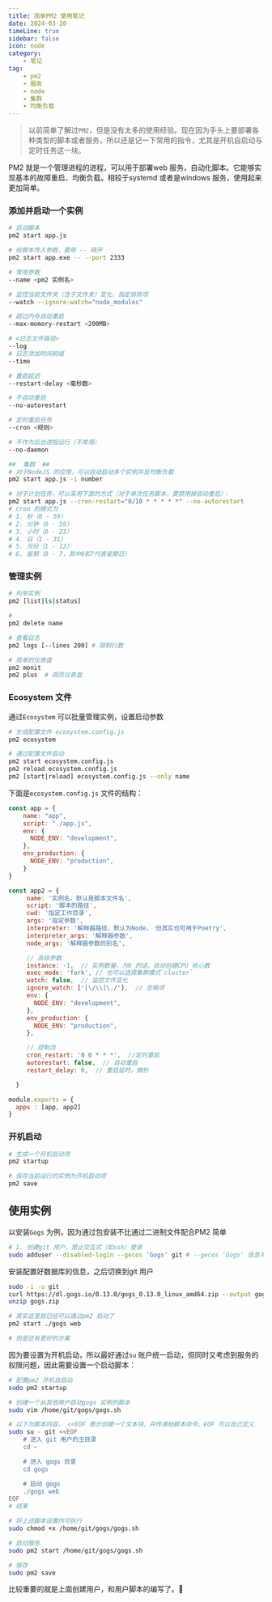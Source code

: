 ```yaml
---
title: 简单PM2 使用笔记
date: 2024-03-20
timeLine: true
sidebar: false  
icon: node
category:  
    - 笔记      
tag:   
    - pm2  
    - 服务  
    - node  
    - 集群  
    - 均衡负载    
---    
```


> 以前简单了解过`PM2`，但是没有太多的使用经验。现在因为手头上要部署各种类型的脚本或者服务，所以还是记一下常用的指令，尤其是开机自启动与定时任务这一块。


PM2 就是一个管理进程的进程，可以用于部署web 服务，自动化脚本。它能够实现基本的故障重启、均衡负载。相较于systemd 或者是windows 服务，使用起来更加简单。
### 添加并启动一个实例  

```bash  
# 启动脚本
pm2 start app.js  

# 给脚本传入参数，要用 -- 隔开  
pm2 start app.exe -- --port 2333

# 常用参数  
--name <pm2 实例名>  

# 监控当前文件夹（含子文件夹）变化，指定排除项  
--watch --ignore-watch="node_modules"

# 超过内存自动重启
--max-momory-restart <200MB>  

# <日志文件路径>
--log  
# 日志添加时间前缀
--time

# 重启延迟
--restart-delay <毫秒数>  

# 不自动重启  
--no-autorestart

# 定时重启任务  
--cron <规则>  

# 不作为后台进程运行（不常用）
--no-daemon

##  集群  ##
# 对于NodeJS 的应用，可以自动启动多个实例并且均衡负载  
pm2 start app.js -i number  

# 对于计划任务，可以采用下面的方式（对于单次任务脚本，要禁用掉自动重启）：  
pm2 start app.js --cron-restart="0/10 * * * * *" --no-autorestart
# cron 的模式为
# 1. 秒（0 - 59）
# 2. 分钟（0 - 59）
# 3. 小时（0 - 23）
# 4. 日（1 - 31）
# 5. 月份（1 - 12）
# 6. 星期（0 - 7，其中0和7代表星期日）
```

### 管理实例  
```bash  
# 列举实例  
pm2 [list|ls|status]

# 
pm2 delete name

# 查看日志  
pm2 logs [--lines 200] # 限制行数

# 简单的仪表盘  
pm2 monit  
pm2 plus  # 网页仪表盘  
```

### Ecosystem 文件  

通过`Ecosystem` 可以批量管理实例，设置启动参数
```bash  
# 生成配置文件 ecosystem.config.js  
pm2 ecosystem  

# 通过配置文件启动  
pm2 start ecosystem.config.js
pm2 reload ecosystem.config.js
pm2 [start|reload] ecosystem.config.js --only name
```
下面是`ecosystem.config.js` 文件的结构：  
```js
const app = {
	name: "app",
    script: "./app.js",
    env: {
      NODE_ENV: "development",
    },
    env_production: {
      NODE_ENV: "production",
    }
}

const app2 = {
     name: '实例名，默认是脚本文件名',
     script: '脚本的路径',
     cwd: '指定工作目录',  
     args: '指定参数',  
     interpreter: '解释器路径，默认为Node， 但其实也可用于Poetry',
     interpreter_args: '解释器参数',  
     node_args: '解释器参数的别名',  

	 // 高级参数  
	 instance: -1,  // 实例数量，为0 的话，自动创建CPU 核心数  
	 exec_mode: 'fork', // 也可以选择集群模式`cluster`
	 watch: false,  // 监控文件变化  
	 ignore_watch: ['[\/\\]\./'],  // 忽略项  
	 env: {
       NODE_ENV: "development",
     },
	 env_production: {
	   NODE_ENV: "production",
	 },  

	 // 控制流
     cron_restart: '0 0 * * *',  //定时重启
     autorestart: false,  // 自动重启  
     restart_delay: 0,  // 重启延时，微秒

  }

module.exports = {
  apps : [app, app2]
}
```

### 开机启动  
```bash  
# 生成一个开机启动项
pm2 startup  

# 保存当前运行的实例为开机启动项
pm2 save 
```

## 使用实例  

以安装`Gogs` 为例，因为通过包安装不比通过二进制文件配合PM2 简单

```bash  
# 1. 创建git 用户，禁止交互式（如ssh）登录  
sudo adduser --disabled-login --gecos 'Gogs' git # --gecos 'Gogs' 信息不重要  
```
安装配置好数据库的信息，之后切换到git 用户  
```bash
sudo -i -u git  
curl https://dl.gogs.io/0.13.0/gogs_0.13.0_linux_amd64.zip --output gogs.zip  
unzip gogs.zip 

# 其实这里就已经可以通过pm2 启动了  
pm2 start ./gogs web  

# 但是还有更好的方案  
```

因为要设置为开机启动，所以最好通过`su` 账户统一启动，但同时又考虑到服务的权限问题，因此需要设置一个启动脚本：  
```bash  
# 配置pm2 开机自启动  
sudo pm2 startup  

# 创建一个从其他用户启动gogs 实例的脚本
sudo vim /home/git/gogs/gogs.sh  

# 以下为脚本内容， <<EOF 表示创建一个文本块，并传递给脚本命令。EOF 可以自己定义  
sudo su - git <<EOF
    # 进入 git 用户的主目录
    cd ~

    # 进入 gogs 目录
    cd gogs

    # 启动 gogs
    ./gogs web
EOF
# 结束

# 将上述脚本设置内可执行  
sudo chmod +x /home/git/gogs/gogs.sh

# 启动服务  
sudo pm2 start /home/git/gogs/gogs.sh  

# 保存  
sudo pm2 save
```
比较重要的就是上面创建用户，和用户脚本的编写了。🎂